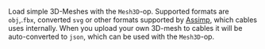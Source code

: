 Load simple 3D-Meshes with the `Mesh3D`-op.
Supported formats are `obj`,.`fbx`, converted `svg` or other formats supported by [Assimp](https://github.com/assimp/assimp), which cables uses internally. When you upload your own 3D-mesh to cables it will be auto-converted to `json`, which can be used with the `Mesh3D`-op.
